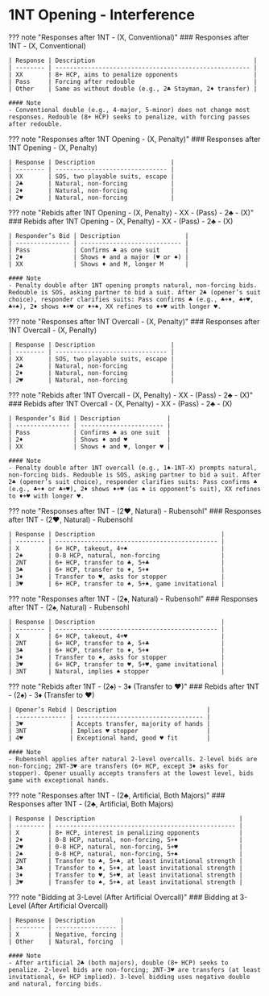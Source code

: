 # 1NT Opening - Interference

??? note "Responses after 1NT - (X, Conventional)"
    ### Responses after 1NT - (X, Conventional)

    | Response | Description                                            |
    | -------- | ------------------------------------------------------ |
    | XX       | 8+ HCP, aims to penalize opponents                     |
    | Pass     | Forcing after redouble                                 |
    | Other    | Same as without double (e.g., 2♣ Stayman, 2♦ transfer) |

    #### Note
    - Conventional double (e.g., 4-major, 5-minor) does not change most responses. Redouble (8+ HCP) seeks to penalize, with forcing passes after redouble.

??? note "Responses after 1NT Opening - (X, Penalty)"
    ### Responses after 1NT Opening - (X, Penalty)

    | Response | Description                     |
    | -------- | ------------------------------- |
    | XX       | SOS, two playable suits, escape |
    | 2♣       | Natural, non-forcing            |
    | 2♦       | Natural, non-forcing            |
    | 2♥       | Natural, non-forcing            |

??? note "Rebids after 1NT Opening - (X, Penalty) - XX - (Pass) - 2♣ - (X)"
    ### Rebids after 1NT Opening - (X, Penalty) - XX - (Pass) - 2♣ - (X)

    | Responder’s Bid | Description                  |
    | --------------- | ---------------------------- |
    | Pass            | Confirms ♣ as one suit       |
    | 2♦              | Shows ♦ and a major (♥ or ♠) |
    | XX              | Shows ♦ and M, longer M      |

    #### Note
    - Penalty double after 1NT opening prompts natural, non-forcing bids. Redouble is SOS, asking partner to bid a suit. After 2♣ (opener’s suit choice), responder clarifies suits: Pass confirms ♣ (e.g., ♣+♦, ♣+♥, ♣+♠), 2♦ shows ♦+♥ or ♦+♠, XX refines to ♦+♥ with longer ♥.

??? note "Responses after 1NT Overcall - (X, Penalty)"
    ### Responses after 1NT Overcall - (X, Penalty)

    | Response | Description                     |
    | -------- | ------------------------------- |
    | XX       | SOS, two playable suits, escape |
    | 2♣       | Natural, non-forcing            |
    | 2♦       | Natural, non-forcing            |
    | 2♥       | Natural, non-forcing            |

??? note "Rebids after 1NT Overcall - (X, Penalty) - XX - (Pass) - 2♣ - (X)"
    ### Rebids after 1NT Overcall - (X, Penalty) - XX - (Pass) - 2♣ - (X)

    | Responder’s Bid | Description             |
    | --------------- | ----------------------- |
    | Pass            | Confirms ♣ as one suit  |
    | 2♦              | Shows ♦ and ♥           |
    | XX              | Shows ♦ and ♥, longer ♥ |

    #### Note
    - Penalty double after 1NT overcall (e.g., 1♠-1NT-X) prompts natural, non-forcing bids. Redouble is SOS, asking partner to bid a suit. After 2♣ (opener’s suit choice), responder clarifies suits: Pass confirms ♣ (e.g., ♣+♦ or ♣+♥), 2♦ shows ♦+♥ (as ♠ is opponent’s suit), XX refines to ♦+♥ with longer ♥.

??? note "Responses after 1NT - (2♥, Natural) - Rubensohl"
    ### Responses after 1NT - (2♥, Natural) - Rubensohl

    | Response | Description                                   |
    | -------- | --------------------------------------------- |
    | X        | 6+ HCP, takeout, 4+♠                          |
    | 2♠       | 0-8 HCP, natural, non-forcing                 |
    | 2NT      | 6+ HCP, transfer to ♣, 5+♣                    |
    | 3♣       | 6+ HCP, transfer to ♦, 5+♦                    |
    | 3♦       | Transfer to ♥, asks for stopper               |
    | 3♥       | 6+ HCP, transfer to ♠, 5+♠, game invitational |

??? note "Responses after 1NT - (2♠, Natural) - Rubensohl"
    ### Responses after 1NT - (2♠, Natural) - Rubensohl

    | Response | Description                                   |
    | -------- | --------------------------------------------- |
    | X        | 6+ HCP, takeout, 4+♥                          |
    | 2NT      | 6+ HCP, transfer to ♣, 5+♣                    |
    | 3♣       | 6+ HCP, transfer to ♦, 5+♦                    |
    | 3♦       | Transfer to ♠, asks for stopper               |
    | 3♥       | 6+ HCP, transfer to ♥, 5+♥, game invitational |
    | 3NT      | Natural, implies ♠ stopper                    |

??? note "Rebids after 1NT - (2♠) - 3♦ (Transfer to ♥)"
    ### Rebids after 1NT - (2♠) - 3♦ (Transfer to ♥)

    | Opener’s Rebid | Description                         |
    | -------------- | ----------------------------------- |
    | 3♥             | Accepts transfer, majority of hands |
    | 3NT            | Implies ♥ stopper                   |
    | 4♥             | Exceptional hand, good ♥ fit        |

    #### Note
    - Rubensohl applies after natural 2-level overcalls. 2-level bids are non-forcing; 2NT-3♥ are transfers (6+ HCP, except 3♦ asks for stopper). Opener usually accepts transfers at the lowest level, bids game with exceptional hands.

??? note "Responses after 1NT - (2♣, Artificial, Both Majors)"
    ### Responses after 1NT - (2♣, Artificial, Both Majors)

    | Response | Description                                        |
    | -------- | -------------------------------------------------- |
    | X        | 8+ HCP, interest in penalizing opponents           |
    | 2♦       | 0-8 HCP, natural, non-forcing, 5+♦                 |
    | 2♥       | 0-8 HCP, natural, non-forcing, 5+♥                 |
    | 2♠       | 0-8 HCP, natural, non-forcing, 5+♠                 |
    | 2NT      | Transfer to ♣, 5+♣, at least invitational strength |
    | 3♣       | Transfer to ♦, 5+♦, at least invitational strength |
    | 3♦       | Transfer to ♥, 5+♥, at least invitational strength |
    | 3♥       | Transfer to ♠, 5+♠, at least invitational strength |

??? note "Bidding at 3-Level (After Artificial Overcall)"
    ### Bidding at 3-Level (After Artificial Overcall)

    | Response | Description       |
    | -------- | ----------------- |
    | X        | Negative, forcing |
    | Other    | Natural, forcing  |

    #### Note
    - After artificial 2♣ (both majors), double (8+ HCP) seeks to penalize. 2-level bids are non-forcing; 2NT-3♥ are transfers (at least invitational, 6+ HCP implied). 3-level bidding uses negative double and natural, forcing bids.